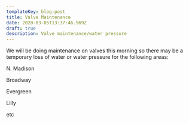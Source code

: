 ```yaml
---
templateKey: blog-post
title: Valve Maintenance
date: 2020-03-05T13:37:46.969Z
draft: true
description: Valve maintenance/water pressure
---
```

We will be doing maintenance on valves this morning so there may be a temporary loss of water or water pressure for the following areas:

N. Madison

Broadway

Evergreen

Lilly

etc
